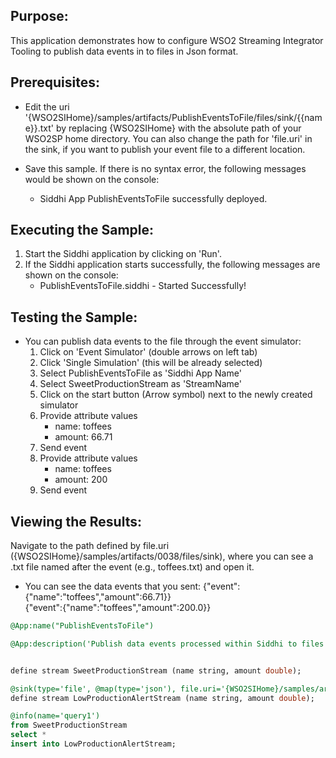 

## Purpose:
This application demonstrates how to configure WSO2 Streaming Integrator Tooling to publish data events in to files in Json format.

## Prerequisites:
* Edit the uri '{WSO2SIHome}/samples/artifacts/PublishEventsToFile/files/sink/{{name}}.txt' by replacing {WSO2SIHome} with the absolute path of your WSO2SP home directory. You can also change the path for 'file.uri' in the sink, if you want to publish your event file to a different location.

* Save this sample. If there is no syntax error, the following messages would be shown on the console:
    - Siddhi App PublishEventsToFile successfully deployed.

## Executing the Sample:
1) Start the Siddhi application by clicking on 'Run'.
2) If the Siddhi application starts successfully, the following messages are shown on the console:
    * PublishEventsToFile.siddhi - Started Successfully!

## Testing the Sample:
* You can publish data events to the file through the event simulator:
    1) Click on 'Event Simulator' (double arrows on left tab)
    2) Click 'Single Simulation' (this will be already selected)
    3) Select PublishEventsToFile as 'Siddhi App Name'
    4) Select SweetProductionStream as 'StreamName'
    5) Click on the start button (Arrow symbol) next to the newly created simulator
    6) Provide attribute values
        - name: toffees
        - amount: 66.71
    7) Send event
    8) Provide attribute values
        - name: toffees
        - amount: 200
    9) Send event

## Viewing the Results:
Navigate to the path defined by file.uri ({WSO2SIHome}/samples/artifacts/0038/files/sink),
where you can see a .txt file named after the event (e.g., toffees.txt) and open it.


* You can see the data events that you sent:
{"event":{"name":"toffees","amount":66.71}}\
{"event":{"name":"toffees","amount":200.0}}

```sql
@App:name("PublishEventsToFile")

@App:description('Publish data events processed within Siddhi to files in Json format.')


define stream SweetProductionStream (name string, amount double);

@sink(type='file', @map(type='json'), file.uri='{WSO2SIHome}/samples/artifacts/PublishEventsToFile/files/sink/{{name}}.txt')
define stream LowProductionAlertStream (name string, amount double);

@info(name='query1') 
from SweetProductionStream
select *
insert into LowProductionAlertStream;
```